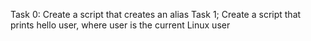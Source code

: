 Task 0: Create a script that creates an alias Task 1; Create a script that prints hello user, where user is the current Linux user

